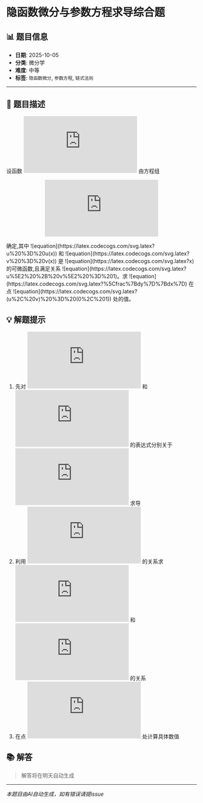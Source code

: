 # 隐函数微分与参数方程求导综合题

## 📊 题目信息

- **日期**: 2025-10-05
- **分类**: 微分学
- **难度**: 中等
- **标签**: `隐函数微分`, `参数方程`, `链式法则`

---

## 📝 题目描述

设函数 ![equation](https://latex.codecogs.com/svg.latex?y%20%3D%20y(x)) 由方程组 <div align="center">

![Mathematical Formula](https://latex.codecogs.com/svg.latex?%5Cbegin%7Bcases%7D%20x%20%3D%20e%5Eu%20%2B%20%5Csin%20v%20%5C%5C%20y%20%3D%20e%5Eu%20-%20%5Ccos%20v%20%5Cend%7Bcases%7D)

</div> 确定,其中 ![equation](https://latex.codecogs.com/svg.latex?u%20%3D%20u(x)) 和 ![equation](https://latex.codecogs.com/svg.latex?v%20%3D%20v(x)) 是 ![equation](https://latex.codecogs.com/svg.latex?x) 的可微函数,且满足关系 ![equation](https://latex.codecogs.com/svg.latex?u%5E2%20%2B%20v%5E2%20%3D%201)。求 ![equation](https://latex.codecogs.com/svg.latex?%5Cfrac%7Bdy%7D%7Bdx%7D) 在点 ![equation](https://latex.codecogs.com/svg.latex?(u%2C%20v)%20%3D%20(0%2C%201)) 处的值。

## 💡 解题提示

1. 先对 ![equation](https://latex.codecogs.com/svg.latex?x) 和 ![equation](https://latex.codecogs.com/svg.latex?y) 的表达式分别关于 ![equation](https://latex.codecogs.com/svg.latex?x) 求导
2. 利用 ![equation](https://latex.codecogs.com/svg.latex?u%5E2%20%2B%20v%5E2%20%3D%201) 的关系求 ![equation](https://latex.codecogs.com/svg.latex?%5Cfrac%7Bdu%7D%7Bdx%7D) 和 ![equation](https://latex.codecogs.com/svg.latex?%5Cfrac%7Bdv%7D%7Bdx%7D) 的关系
3. 在点 ![equation](https://latex.codecogs.com/svg.latex?(u%2C%20v)%20%3D%20(0%2C%201)) 处计算具体数值

## 📚 解答

> 解答将在明天自动生成

---

*本题目由AI自动生成，如有错误请提issue*

